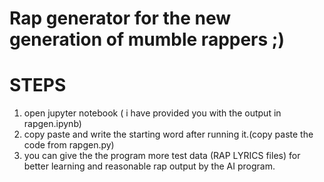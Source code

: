 # Rap generator for the new generation of mumble rappers ;)
# STEPS
1. open jupyter notebook ( i have provided you with the output in rapgen.ipynb)
2. copy paste and write the starting word after running it.(copy paste the code from rapgen.py)
3. you can give the the program more test data (RAP LYRICS files) for better learning and reasonable rap output by the AI program.
